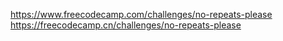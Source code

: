 https://www.freecodecamp.com/challenges/no-repeats-please
https://freecodecamp.cn/challenges/no-repeats-please
